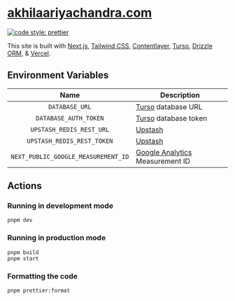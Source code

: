 # [akhilaariyachandra.com](https://akhilaariyachandra.com/)

[![code style: prettier](https://img.shields.io/badge/code_style-prettier-ff69b4.svg?style=flat-square)](https://github.com/prettier/prettier)

This site is built with [Next.js](https://nextjs.org/), [Tailwind CSS](https://tailwindcss.com/), [Contentlayer](https://www.contentlayer.dev), [Turso](https://turso.tech/), [Drizzle ORM](https://github.com/drizzle-team/drizzle-orm), & [Vercel](https://vercel.com/home).

## Environment Variables

|                Name                 | Description                                                               |
| :---------------------------------: | ------------------------------------------------------------------------- |
|           `DATABASE_URL`            | [Turso](https://turso.tech/) database URL                                 |
|        `DATABASE_AUTH_TOKEN`        | [Turso](https://turso.tech/) database token                               |
|      `UPSTASH_REDIS_REST_URL`       | [Upstash](https://upstash.com/)                                           |
|     `UPSTASH_REDIS_REST_TOKEN`      | [Upstash](https://upstash.com/)                                           |
| `NEXT_PUBLIC_GOOGLE_MEASUREMENT_ID` | [Google Analytics](https://analytics.google.com/analytics) Measurement ID |

## Actions

### Running in development mode

```shell
pnpm dev
```

### Running in production mode

```shell
pnpm build
pnpm start
```

### Formatting the code

```shell
pnpm prettier:format
```
